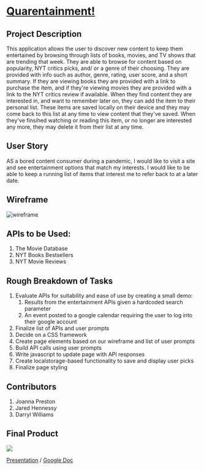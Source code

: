 # [Quarentainment!](https://jpreston-alt.github.io/Quarentainment/)

## Project Description

This application allows the user to discover new content to keep them entertained by browsing through lists of books, movies, and TV shows that are trending that week. They are able to browse for content based on popularity, NYT critics picks, and/ or a genre of their choosing. They are provided with info such as author, genre, rating, user score, and a short summary. If they are viewing books they are provided with a link to purchase the item, and if they're viewing movies they are provided with a link to the NYT critics review if available. When they find content they are interested in, and want to remember later on, they can add the item to their personal list. These items are saved locally on their device and they may come back to this list at any time to view content that they've saved. When they've finsihed watching or reading this item, or no longer are interested any more, they may delete it from their list at any time.

## User Story

AS a bored content consumer during a pandemic, I would like to visit a site and see entertainment options that match my interests. I would like to be able to keep a running list of items that interest me to refer back to at a later date.

## Wireframe

![wireframe](./assets/images/project_one_wireframe_plus_flow.png)

## APIs to be Used:

1. The Movie Database
1. NYT Books Bestsellers
1. NYT Movie Reviews

## Rough Breakdown of Tasks

1. Evaluate APIs for suitability and ease of use by creating a small demo:
   1. Results from the entertainment APIs given a hardcoded search parameter
   1. An event posted to a google calendar requiring the user to log into their google account
1. Finalize list of APIs and user prompts
1. Decide on a CSS framework
1. Create page elements based on our wireframe and list of user prompts
1. Build API calls using user prompts
1. Write javascript to update page with API responses
1. Create localstorage-based functionality to save and display user picks
1. Finalize page styling

## Contributors 
1. Joanna Preston
1. Jared Hennessy
1. Darryl Williams

## Final Product

![](./assets/images/quarentainment.gif)

[Presentation](https://docs.google.com/presentation/d/1pvZ3rgUWRPgU2WE8rQapWcu3h80zWPdLR9JtOz9KZ7s/edit?usp=sharing) /
[Google Doc](https://docs.google.com/document/d/1qSXLjNX8n7eSAlZKDSzRrDoXKOSOcxz3vYO1R1BT3Gc/edit?usp=sharing)
